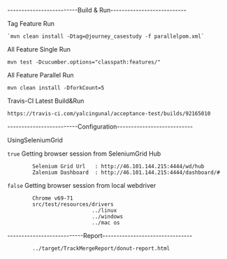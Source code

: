 -------------------------Build & Run---------------------------

Tag Feature Run
    
    `mvn clean install -Dtag=@journey_casestudy -f parallelpom.xml`

All Feature Single Run 
     
    mvn test -Dcucumber.options="classpath:features/"

All Feature Parallel Run

    mvn clean install -DforkCount=5

Travis-CI Latest Build&Run
    
    https://travis-ci.com/yalcingunal/acceptance-test/builds/92165010


-------------------------Configuration---------------------------

UsingSeleniumGrid

   `true`  Getting browser session from SeleniumGrid Hub
            
            Selenium Grid Url   : http://46.101.144.215:4444/wd/hub
            Zalenium Dashboard  : http://46.101.144.215:4444/dashboard/#
            
   
   `false`  Getting browser session from local webdriver
   
            Chrome v69-71
            src/test/resources/drivers
                               ../linux
                               ../windows
                               ../mac os
                               
---------------------------Report--------------------------------

            ../target/TrackMergeReport/donut-report.html       